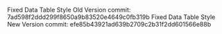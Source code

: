 Fixed Data Table Style Old Version commit: 7ad598f2ddd299f8650a9b83520e4649c0fb319b
Fixed Data Table Style New Version commit: efe85b43921ad639b2709c2b31f2dd601566e88b

